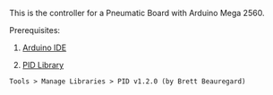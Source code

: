 This is the controller for a Pneumatic Board with Arduino Mega 2560.

Prerequisites:

1. [Arduino IDE](https://www.arduino.cc/en/software)

2. [PID Library](https://github.com/br3ttb/Arduino-PID-Library)

```
Tools > Manage Libraries > PID v1.2.0 (by Brett Beauregard)
```
